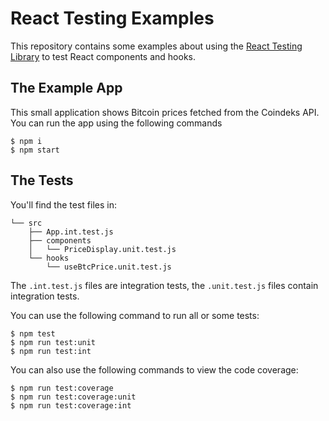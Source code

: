 # React Testing Examples

This repository contains some examples about using the [React Testing Library](https://testing-library.com/)
to test React components and hooks.

## The Example App

This small application shows Bitcoin prices fetched from the Coindeks API.
You can run the app using the following commands

```console
$ npm i
$ npm start
```

## The Tests

You'll find the test files in:

```
└── src
    ├── App.int.test.js
    ├── components
    │   └── PriceDisplay.unit.test.js
    └── hooks
        └── useBtcPrice.unit.test.js
```

The `.int.test.js` files are integration tests, the `.unit.test.js` files contain
integration tests.

You can use the following command to run all or some tests:

```console
$ npm test
$ npm run test:unit
$ npm run test:int
```

You can also use the following commands to view the code coverage:

```console
$ npm run test:coverage
$ npm run test:coverage:unit
$ npm run test:coverage:int
```
